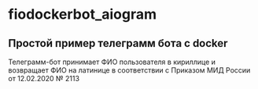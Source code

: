 # fiodockerbot_aiogram
## Простой пример телеграмм бота с docker

Телеграмм-бот принимает ФИО пользователя в кириллице и возвращает ФИО на латинице в соответствии с Приказом МИД России от 12.02.2020 № 2113
